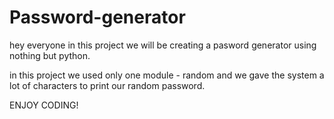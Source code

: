 # Password-generator
hey everyone in this project we will be creating a pasword generator using nothing but python.

in this project we used only one module - random
and we gave the system a lot of characters to print our random password.

ENJOY CODING!
